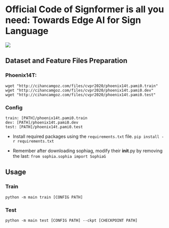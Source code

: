 # Official Code of Signformer is all you need: Towards Edge AI for Sign Language
<p align="left">
<a href="https://arxiv.org/abs/2411.12901" alt="arXiv">
    <img src="https://img.shields.io/badge/arXiv-2405.02730-b31b1b.svg?style=flat" /></a>
</p>


 
## Dataset and Feature Files Preparation
### Phoenix14T:
    wget "http://cihancamgoz.com/files/cvpr2020/phoenix14t.pami0.train"
    wget "http://cihancamgoz.com/files/cvpr2020/phoenix14t.pami0.dev"
    wget "http://cihancamgoz.com/files/cvpr2020/phoenix14t.pami0.test"

### Config
    train: [PATH]/phoenix14t.pami0.train
    dev: [PATH]/phoenix14t.pami0.dev
    test: [PATH]/phoenix14t.pami0.test

* Install required packages using the `requirements.txt` file.
    `pip install -r requirements.txt`

* Remember after downloading sophiag, modify their __init__.py by removing the last:
`from sophia.sophia import SophiaG`

## Usage
### Train
  `python -m main train [CONFIG PATH]` 
### Test
  `python -m main test [CONFIG PATH] --ckpt [CHECKPOINT PATH]` 
